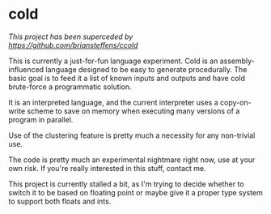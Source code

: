 cold
====

*This project has been superceded by
https://github.com/briansteffens/ccold*

This is currently a just-for-fun language experiment. Cold is an
assembly-influenced language designed to be easy to generate
procedurally. The basic goal is to feed it a list of known inputs
and outputs and have cold brute-force a programmatic solution.

It is an interpreted language, and the current interpreter uses a
copy-on-write scheme to save on memory when executing many versions
of a program in parallel.

Use of the clustering feature is pretty much a necessity for any
non-trivial use.

The code is pretty much an experimental nightmare right now, use at
your own risk. If you're really interested in this stuff, contact me.

This project is currently stalled a bit, as I'm trying to decide
whether to switch it to be based on floating point or maybe give
it a proper type system to support both floats and ints.
